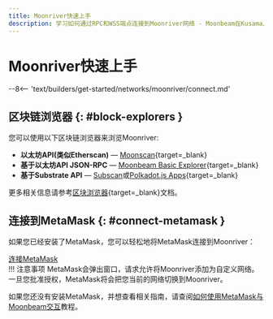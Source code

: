 ```yaml
---
title: Moonriver快速上手
description: 学习如何通过RPC和WSS端点连接到Moonriver网络 - Moonbeam在Kusama上的部署。
---
```


# Moonriver快速上手

--8<-- 'text/builders/get-started/networks/moonriver/connect.md'

## 区块链浏览器 {: #block-explorers }

您可以使用以下区块链浏览器来浏览Moonriver:

 - **以太坊API(类似Etherscan)** — [Moonscan](https://moonriver.moonscan.io/){target=\_blank}
 - **基于以太坊API JSON-RPC** — [Moonbeam Basic Explorer](https://moonbeam-explorer.netlify.app/?network=Moonriver){target=\_blank}
 - **基于Substrate API** — [Subscan](https://moonriver.subscan.io/)或[Polkadot.js Apps](https://polkadot.js.org/apps/?rpc=wss://wss.api.moonriver.moonbeam.network#/explorer){target=\_blank}

 更多相关信息请参考[区块浏览器](/builders/get-started/explorers/){target=\_blank}文档。

## 连接到MetaMask {: #connect-metamask }

如果您已经安装了MetaMask，您可以轻松地将MetaMask连接到Moonriver：

<div class="button-wrapper">
    <a href="#" class="md-button connectMetaMask" value="moonriver">连接MetaMask</a>
</div>
!!! 注意事项
    MetaMask会弹出窗口，请求允许将Moonriver添加为自定义网络。一旦您批准授权，MetaMask将会把您当前的网络切换到Moonriver。

如果您还没有安装MetaMask，并想查看相关指南，请查阅[如何使用MetaMask与Moonbeam交互](/tokens/connect/metamask/)教程。